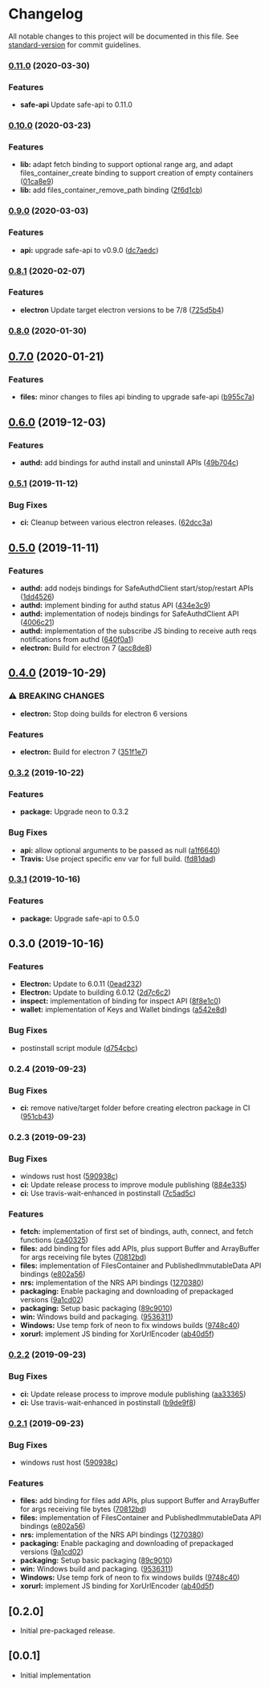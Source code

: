 # Changelog

All notable changes to this project will be documented in this file. See [standard-version](https://github.com/conventional-changelog/standard-version) for commit guidelines.

### [0.11.0](https://github.com/maidsafe/safe-nodejs/compare/v0.10.0...v0.11.1) (2020-03-30)

### Features

* **safe-api** Update safe-api to 0.11.0

### [0.10.0](https://github.com/maidsafe/safe-nodejs/compare/v0.9.0...v0.10.0) (2020-03-23)


### Features

* **lib:** adapt fetch binding to support optional range arg, and adapt files_container_create binding to support creation of empty containers ([01ca8e9](https://github.com/maidsafe/safe-nodejs/commit/01ca8e95aa5bbf77774067c5d2e0e6d496fd89ed))
* **lib:** add files_container_remove_path binding ([2f6d1cb](https://github.com/maidsafe/safe-nodejs/commit/2f6d1cb496f220895547113a8594007c4e06a9e8))

### [0.9.0](https://github.com/maidsafe/safe-nodejs/compare/v0.8.1...v0.9.0) (2020-03-03)


### Features

* **api:** upgrade safe-api to v0.9.0 ([dc7aedc](https://github.com/maidsafe/safe-nodejs/commit/dc7aedcf9207e042fb2466efa090fe6ce906d54e))


### [0.8.1](https://github.com/maidsafe/safe-nodejs/compare/v0.8.0...v0.8.1) (2020-02-07)


### Features

* **electron** Update target electron versions to be 7/8 ([725d5b4](https://github.com/maidsafe/safe-nodejs/commit/725d5b49469aa1e6936dcd5f9b03c3ee9ac76e4c))

### [0.8.0](https://github.com/maidsafe/safe-nodejs/compare/v0.7.0...v0.8.0) (2020-01-30)


## [0.7.0](https://github.com/maidsafe/safe-nodejs/compare/v0.6.0...v0.7.0) (2020-01-21)


### Features

* **files:** minor changes to files api binding to upgrade safe-api ([b955c7a](https://github.com/maidsafe/safe-nodejs/commit/b955c7af75be10483d5cba1da74de5fd6a9460bd))

## [0.6.0](https://github.com/maidsafe/safe-nodejs/compare/v0.5.1...v0.6.0) (2019-12-03)


### Features

* **authd:** add bindings for authd install and uninstall APIs ([49b704c](https://github.com/maidsafe/safe-nodejs/commit/49b704cf5b4b3341d86e0eec3d4a511ce57bcb34))

### [0.5.1](https://github.com/maidsafe/safe-nodejs/compare/v0.4.0...v0.5.1) (2019-11-12)


### Bug Fixes

* **ci:** Cleanup between various electron releases. ([62dcc3a](https://github.com/maidsafe/safe-nodejs/commit/62dcc3a))

## [0.5.0](https://github.com/maidsafe/safe-nodejs/compare/v0.3.2...v0.5.0) (2019-11-11)


### Features

* **authd:** add nodejs bindings for SafeAuthdClient start/stop/restart APIs ([1dd4526](https://github.com/maidsafe/safe-nodejs/commit/1dd4526777a01922679c1c439738c0081e716355))
* **authd:** implement binding for authd status API ([434e3c9](https://github.com/maidsafe/safe-nodejs/commit/434e3c9690b532502d8cf6febd9c89c70dffd656))
* **authd:** implementation of nodejs bindings for SafeAuthdClient API ([4006c21](https://github.com/maidsafe/safe-nodejs/commit/4006c2139fd86864f475f2a5cb98c7e2c6a79705))
* **authd:** implementation of the subscribe JS binding to receive auth reqs notifications from authd ([640f0a1](https://github.com/maidsafe/safe-nodejs/commit/640f0a1ce667f1c9fd3451a563f8d1c63d270663))
* **electron:** Build for electron 7 ([acc8de8](https://github.com/maidsafe/safe-nodejs/commit/acc8de8a78da747badf3672027e2d6ca339cb8ed))

## [0.4.0](https://github.com/maidsafe/safe-nodejs/compare/v0.3.2...v0.4.0) (2019-10-29)


### ⚠ BREAKING CHANGES

* **electron:** Stop doing builds for electron 6 versions

### Features

* **electron:** Build for electron 7 ([351f1e7](https://github.com/maidsafe/safe-nodejs/commit/351f1e7))

### [0.3.2](https://github.com/maidsafe/safe-nodejs/compare/v0.3.1...v0.3.2) (2019-10-22)


### Features

* **package:** Upgrade neon to 0.3.2

### Bug Fixes

* **api:** allow optional arguments to be passed as null ([a1f6640](https://github.com/maidsafe/safe-nodejs/commit/a1f66400c79e59337c208dd5eeb3c933adb8e4a4))
* **Travis:** Use project specific env var for full build. ([fd81dad](https://github.com/maidsafe/safe-nodejs/commit/fd81dad36a823fe5b028f45056f50e704087ef3a))

### [0.3.1](https://github.com/maidsafe/safe-nodejs/compare/v0.3.0...v0.3.1) (2019-10-16)

### Features

* **package:** Upgrade safe-api to 0.5.0

## 0.3.0 (2019-10-16)


### Features

* **Electron:** Update to 6.0.11 ([0ead232](https://github.com/maidsafe/safe-nodejs/commit/0ead232aef21fab006b866322cf691b108e9a82b))
* **Electron:** Update to building 6.0.12 ([2d7c6c2](https://github.com/maidsafe/safe-nodejs/commit/2d7c6c263fb59b8e30f06a0b24f508a5f5b86ad8))
* **inspect:** implementation of binding for inspect API ([8f8e1c0](https://github.com/maidsafe/safe-nodejs/commit/8f8e1c01a841d6a79a2a829120f697cd134a30a4))
* **wallet:** implementation of Keys and Wallet bindings ([a542e8d](https://github.com/maidsafe/safe-nodejs/commit/a542e8d0acf4da300f0a701c735f7d464ba53b8f))


### Bug Fixes

* postinstall script module ([d754cbc](https://github.com/maidsafe/safe-nodejs/commit/d754cbc18828adcdd39145f6f4f4ff71b41fd0f3))


### 0.2.4 (2019-09-23)


### Bug Fixes

* **ci:** remove native/target folder before creating electron package in CI ([951cb43](https://github.com/maidsafe/safe-nodejs/commit/951cb43))

### 0.2.3 (2019-09-23)


### Bug Fixes

* windows rust host ([590938c](https://github.com/maidsafe/safe-nodejs/commit/590938c))
* **ci:** Update release process to improve module publishing ([884e335](https://github.com/maidsafe/safe-nodejs/commit/884e335))
* **ci:** Use travis-wait-enhanced in postinstall ([7c5ad5c](https://github.com/maidsafe/safe-nodejs/commit/7c5ad5c))


### Features

* **fetch:** implementation of first set of bindings, auth, connect, and fetch functions ([ca40325](https://github.com/maidsafe/safe-nodejs/commit/ca40325))
* **files:** add binding for files add APIs, plus support Buffer and ArrayBuffer for args receiving file bytes ([70812bd](https://github.com/maidsafe/safe-nodejs/commit/70812bd))
* **files:** implementation of FilesContainer and PublishedImmutableData API bindings ([e802a56](https://github.com/maidsafe/safe-nodejs/commit/e802a56))
* **nrs:** implementation of the NRS API bindings ([1270380](https://github.com/maidsafe/safe-nodejs/commit/1270380))
* **packaging:** Enable packaging and downloading of prepackaged versions ([9a1cd02](https://github.com/maidsafe/safe-nodejs/commit/9a1cd02))
* **packaging:** Setup basic packaging ([89c9010](https://github.com/maidsafe/safe-nodejs/commit/89c9010))
* **win:** Windows build and packaging. ([9536311](https://github.com/maidsafe/safe-nodejs/commit/9536311))
* **Windows:** Use temp fork of neon to fix windows builds ([9748c40](https://github.com/maidsafe/safe-nodejs/commit/9748c40))
* **xorurl:** implement JS binding for XorUrlEncoder ([ab40d5f](https://github.com/maidsafe/safe-nodejs/commit/ab40d5f))

### [0.2.2](https://github.com/maidsafe/safe-nodejs/compare/v0.2.1...v0.2.2) (2019-09-23)


### Bug Fixes

* **ci:** Update release process to improve module publishing ([aa33365](https://github.com/maidsafe/safe-nodejs/commit/aa33365))
* **ci:** Use travis-wait-enhanced in postinstall ([b9de9f8](https://github.com/maidsafe/safe-nodejs/commit/b9de9f8))

### [0.2.1](https://github.com/maidsafe/safe-nodejs/compare/v0.1.3...v0.2.1) (2019-09-23)


### Bug Fixes

* windows rust host ([590938c](https://github.com/maidsafe/safe-nodejs/commit/590938c))


### Features

* **files:** add binding for files add APIs, plus support Buffer and ArrayBuffer for args receiving file bytes ([70812bd](https://github.com/maidsafe/safe-nodejs/commit/70812bd))
* **files:** implementation of FilesContainer and PublishedImmutableData API bindings ([e802a56](https://github.com/maidsafe/safe-nodejs/commit/e802a56))
* **nrs:** implementation of the NRS API bindings ([1270380](https://github.com/maidsafe/safe-nodejs/commit/1270380))
* **packaging:** Enable packaging and downloading of prepackaged versions ([9a1cd02](https://github.com/maidsafe/safe-nodejs/commit/9a1cd02))
* **packaging:** Setup basic packaging ([89c9010](https://github.com/maidsafe/safe-nodejs/commit/89c9010))
* **win:** Windows build and packaging. ([9536311](https://github.com/maidsafe/safe-nodejs/commit/9536311))
* **Windows:** Use temp fork of neon to fix windows builds ([9748c40](https://github.com/maidsafe/safe-nodejs/commit/9748c40))
* **xorurl:** implement JS binding for XorUrlEncoder ([ab40d5f](https://github.com/maidsafe/safe-nodejs/commit/ab40d5f))

## [0.2.0]
- Initial pre-packaged release.
## [0.0.1]
- Initial implementation
